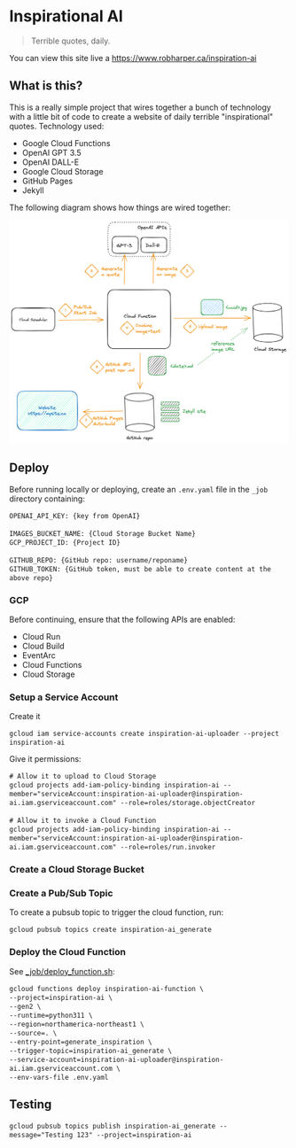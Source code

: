 # Inspirational AI

> Terrible quotes, daily.

You can view this site live a https://www.robharper.ca/inspiration-ai

## What is this?
This is a really simple project that wires together a bunch of technology with a little bit of code to create a website of daily terrible "inspirational" quotes. Technology used:
- Google Cloud Functions
- OpenAI GPT 3.5
- OpenAI DALL-E
- Google Cloud Storage
- GitHub Pages
- Jekyll

The following diagram shows how things are wired together:

![System Diagram](_assets/system-overview.png)

## Deploy
Before running locally or deploying, create an `.env.yaml` file in the `_job` directory containing:
```
OPENAI_API_KEY: {key from OpenAI}

IMAGES_BUCKET_NAME: {Cloud Storage Bucket Name}
GCP_PROJECT_ID: {Project ID}

GITHUB_REPO: {GitHub repo: username/reponame}
GITHUB_TOKEN: {GitHub token, must be able to create content at the above repo}
```

### GCP
Before continuing, ensure that the following APIs are enabled:
- Cloud Run
- Cloud Build
- EventArc
- Cloud Functions
- Cloud Storage

### Setup a Service Account
Create it
```
gcloud iam service-accounts create inspiration-ai-uploader --project inspiration-ai
```

Give it permissions:
```
# Allow it to upload to Cloud Storage
gcloud projects add-iam-policy-binding inspiration-ai --member="serviceAccount:inspiration-ai-uploader@inspiration-ai.iam.gserviceaccount.com" --role=roles/storage.objectCreator

# Allow it to invoke a Cloud Function
gcloud projects add-iam-policy-binding inspiration-ai --member="serviceAccount:inspiration-ai-uploader@inspiration-ai.iam.gserviceaccount.com" --role=roles/run.invoker
```

### Create a Cloud Storage Bucket

### Create a Pub/Sub Topic
To create a pubsub topic to trigger the cloud function, run:
```
gcloud pubsub topics create inspiration-ai_generate
```

### Deploy the Cloud Function
See [_job/deploy_function.sh](./_job/deploy_function.sh):
```
gcloud functions deploy inspiration-ai-function \
--project=inspiration-ai \
--gen2 \
--runtime=python311 \
--region=northamerica-northeast1 \
--source=. \
--entry-point=generate_inspiration \
--trigger-topic=inspiration-ai_generate \
--service-account=inspiration-ai-uploader@inspiration-ai.iam.gserviceaccount.com \
--env-vars-file .env.yaml
```

## Testing
```
gcloud pubsub topics publish inspiration-ai_generate --message="Testing 123" --project=inspiration-ai
```
